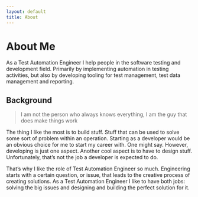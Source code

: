 ```yaml
---
layout: default
title: About
---
```


# About Me
As a Test Automation Engineer I help people in the software testing and development field. Primarily by implementing automation in testing activities, but also by developing tooling for test management, test data management and reporting.

## Background
> I am not the person who always knows everything, I am the guy that does make things work

The thing I like the most is to build stuff. Stuff that can be used to solve some sort of problem within an operation. Starting as a developer would be an obvious choice for me to start my career with. One might say. However, developing is just one aspect. Another cool aspect is to have to design stuff. Unfortunately, that’s not the job a developer is expected to do.

That’s why I like the role of Test Automation Engineer so much. Engineering starts with a certain question, or issue, that leads to the creative process of creating solutions. As a Test Automation Engineer I like to have both jobs: solving the big issues and designing and building the perfect solution for it.
